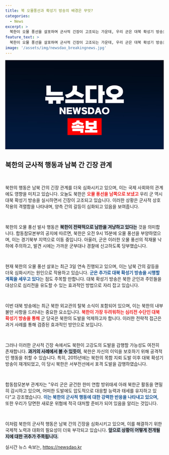 ```yaml
---
title: 북 오물풍선과 확성기 방송의 배경은 무엇?
categories:
  - News
excerpt: >
  북한이 오물 풍선을 살포하며 군사적 긴장이 고조되는 가운데, 우리 군은 대북 확성기 방송을 나흘째 실시 중입니다. 이번 방송은 북한 군인과 주민의 동요를 유도하는 심리전 수단으로, 지난해 외교관 탈북 소식도 포함됩니다. 긴장 속에서도 군은 압도적인 대응 태세를 유지하며 북한의 도발에 대비하고 있습니다.
feature_text: >
  북한이 오물 풍선을 살포하며 군사적 긴장이 고조되는 가운데, 우리 군은 대북 확성기 방송을 나흘째 실시 중입니다. 이번 방송은 북한 군인과 주민의 동요를 유도하는 심리전 수단으로, 지난해 외교관 탈북 소식도 포함됩니다. 긴장 속에서도 군은 압도적인 대응 태세를 유지하며 북한의 도발에 대비하고 있습니다.
image: '/assets/img/newsdao_breakingnews.jpg'
---
```


<p><img src="/assets/img/newsdao_breakingnews.jpg" alt="pcversion 속보" /></p>

<h2 data-ke-size="size26">북한의 군사적 행동과 남북 간 긴장 관계</h2>

<p data-ke-size="size16">&nbsp;</p>

<p>북한의 행동은 남북 간의 긴장 관계를 더욱 심화시키고 있으며, 이는 국제 사회와의 관계에도 영향을 미치고 있습니다. 오늘도 북한은 <b><span style="color: #ee2323;">오물 풍선을 남쪽으로 보냈고</span></b> 우리 군 역시 대북 확성기 방송을 실시하면서 긴장이 고조되고 있습니다. 이러한 상황은 군사적 상호작용의 격렬함을 나타내며, 양측 간의 갈등이 심화되고 있음을 보여줍니다.</p>

<p data-ke-size="size16">&nbsp;</p>

<p>북한의 오물 풍선 발사 행동은 <b><span style="background-color: #21538527;">북한이 전략적으로 남한을 겨냥하고 있다는</span></b> 것을 의미합니다. 합동참모본부의 공지에 따르면, 북한은 오전 9시 15분에 오물 풍선을 부양하였으며, 이는 경기북부 지역으로 이동 중입니다. 아울러, 군은 이러한 오물 풍선의 적재물 낙하에 주의하고, 발견 시에는 가까운 군부대나 경찰에 신고하도록 당부했습니다.</p>

<p data-ke-size="size16">&nbsp;</p>

<p>현재 북한의 오물 풍선 살포는 최근 3일 연속 진행되고 있으며, 이는 남북 간의 갈등을 더욱 심화시키는 원인으로 작용하고 있습니다. <b><span style="color: #1a5490;">군은 추가로 대북 확성기 방송을 시행할 계획을 세우고 있다</span></b>는 점도 주목할 만합니다. 대북 확성기 방송은 북한 군인과 주민들을 대상으로 심리전을 유도할 수 있는 효과적인 방법으로 자리 잡고 있습니다.</p>

<p data-ke-size="size16">&nbsp;</p>

<p>이번 대북 방송에는 최근 북한 외교관의 탈북 소식이 포함되어 있으며, 이는 북한의 내부 불만 사항을 드러내는 중요한 요소입니다. <b><span style="color: #ee2323;">북한이 가장 두려워하는 심리전 수단인 대북 확성기 방송을 통해</span></b> 군 당국은 북한의 도발을 억제하고자 합니다. 이러한 전략적 접근은 과거 사례를 통해 검증된 효과적인 방안으로 보입니다.</p>

<p data-ke-size="size16">&nbsp;</p>

<p>그러나 이러한 군사적 긴장 속에서도 북한이 고강도의 도발을 감행할 가능성도 여전히 존재합니다. <b><span style="background-color: #21538527;">과거의 사례에서 볼 수 있듯이</span></b>, 북한은 자신의 이익을 보호하기 위해 공격적인 행동을 취할 수 있습니다. 특히, 2015년에는 북한의 목함 지뢰 도발 이후 대북 확성기 방송이 재개되었고, 이 당시 북한은 서부전선에서 포격 도발을 감행하였습니다.</p>

<p data-ke-size="size16">&nbsp;</p>

<p>합동참모본부 관계자는 "우리 군은 굳건한 한미 연합 방위태세 아래 북한군 활동을 면밀히 감시하고 있으며, 어떠한 도발에도 압도적으로 대응할 능력과 태세를 유지하고 있다"고 강조했습니다. <b><span style="color: #1a5490;">이는 북한의 군사적 행동에 대한 강력한 반응을 나타내고 있으며,</span></b> 또한 우리가 당면한 새로운 위협에 적극 대처할 준비가 되어 있음을 알리는 것입니다.</p>

<p data-ke-size="size16">&nbsp;</p>

<p>이처럼 북한의 군사적 행동은 남북 간의 긴장을 심화시키고 있으며, 이를 해결하기 위한 국제적 노력과 대화의 필요성이 더욱 부각되고 있습니다. <b><span style="background-color: #21538527;">앞으로 상황이 어떻게 전개될지에 대한 귀추가 주목됩니다.</span></b></p>
실시간 뉴스 속보는, <a href="https://newsdao.kr" rel="dofollow">https://newsdao.kr</a>


